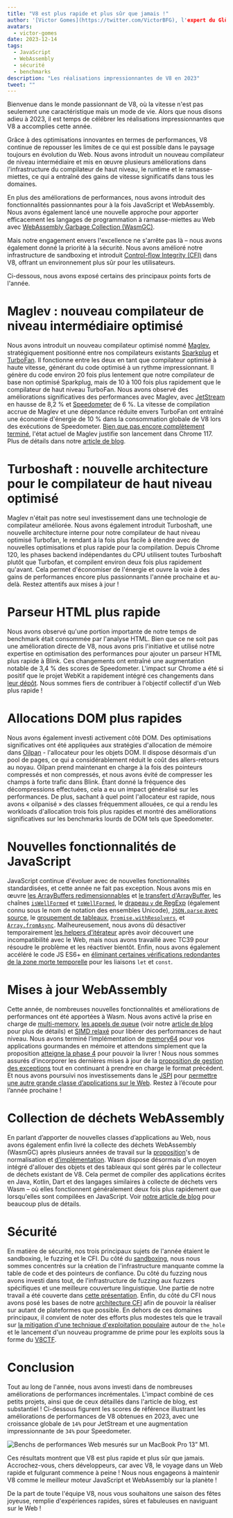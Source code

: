 ```yaml
---
title: "V8 est plus rapide et plus sûr que jamais !"
author: '[Victor Gomes](https://twitter.com/VictorBFG), l'expert du Glühwein'
avatars:
  - victor-gomes
date: 2023-12-14
tags:
  - JavaScript
  - WebAssembly
  - sécurité
  - benchmarks
description: "Les réalisations impressionnantes de V8 en 2023"
tweet: ""
---
```


Bienvenue dans le monde passionnant de V8, où la vitesse n'est pas seulement une caractéristique mais un mode de vie. Alors que nous disons adieu à 2023, il est temps de célébrer les réalisations impressionnantes que V8 a accomplies cette année.

Grâce à des optimisations innovantes en termes de performances, V8 continue de repousser les limites de ce qui est possible dans le paysage toujours en évolution du Web. Nous avons introduit un nouveau compilateur de niveau intermédiaire et mis en œuvre plusieurs améliorations dans l'infrastructure du compilateur de haut niveau, le runtime et le ramasse-miettes, ce qui a entraîné des gains de vitesse significatifs dans tous les domaines.

<!--truncate-->
En plus des améliorations de performances, nous avons introduit des fonctionnalités passionnantes pour à la fois JavaScript et WebAssembly. Nous avons également lancé une nouvelle approche pour apporter efficacement les langages de programmation à ramasse-miettes au Web avec [WebAssembly Garbage Collection (WasmGC)](https://v8.dev/blog/wasm-gc-porting).

Mais notre engagement envers l'excellence ne s'arrête pas là – nous avons également donné la priorité à la sécurité. Nous avons amélioré notre infrastructure de sandboxing et introduit [Control-flow Integrity (CFI)](https://en.wikipedia.org/wiki/Control-flow_integrity) dans V8, offrant un environnement plus sûr pour les utilisateurs.

Ci-dessous, nous avons exposé certains des principaux points forts de l'année.

# Maglev : nouveau compilateur de niveau intermédiaire optimisé

Nous avons introduit un nouveau compilateur optimisé nommé [Maglev](https://v8.dev/blog/maglev), stratégiquement positionné entre nos compilateurs existants [Sparkplug](https://v8.dev/blog/sparkplug) et [TurboFan](https://v8.dev/docs/turbofan). Il fonctionne entre les deux en tant que compilateur optimisé à haute vitesse, générant du code optimisé à un rythme impressionnant. Il génère du code environ 20 fois plus lentement que notre compilateur de base non optimisé Sparkplug, mais de 10 à 100 fois plus rapidement que le compilateur de haut niveau TurboFan. Nous avons observé des améliorations significatives des performances avec Maglev, avec [JetStream](https://browserbench.org/JetStream2.1/) en hausse de 8,2 % et [Speedometer](https://browserbench.org/Speedometer2.1/) de 6 %. La vitesse de compilation accrue de Maglev et une dépendance réduite envers TurboFan ont entraîné une économie d'énergie de 10 % dans la consommation globale de V8 lors des exécutions de Speedometer. [Bien que pas encore complètement terminé](https://en.m.wikipedia.org/wiki/Full-employment_theorem), l'état actuel de Maglev justifie son lancement dans Chrome 117. Plus de détails dans notre [article de blog](https://v8.dev/blog/maglev).

# Turboshaft : nouvelle architecture pour le compilateur de haut niveau optimisé

Maglev n'était pas notre seul investissement dans une technologie de compilateur améliorée. Nous avons également introduit Turboshaft, une nouvelle architecture interne pour notre compilateur de haut niveau optimisé Turbofan, le rendant à la fois plus facile à étendre avec de nouvelles optimisations et plus rapide pour la compilation. Depuis Chrome 120, les phases backend indépendantes du CPU utilisent toutes Turboshaft plutôt que Turbofan, et compilent environ deux fois plus rapidement qu'avant. Cela permet d'économiser de l'énergie et ouvre la voie à des gains de performances encore plus passionnants l'année prochaine et au-delà. Restez attentifs aux mises à jour !

# Parseur HTML plus rapide

Nous avons observé qu'une portion importante de notre temps de benchmark était consommée par l'analyse HTML. Bien que ce ne soit pas une amélioration directe de V8, nous avons pris l'initiative et utilisé notre expertise en optimisation des performances pour ajouter un parseur HTML plus rapide à Blink. Ces changements ont entraîné une augmentation notable de 3,4 % des scores de Speedometer. L'impact sur Chrome a été si positif que le projet WebKit a rapidement intégré ces changements dans [leur dépôt](https://github.com/WebKit/WebKit/pull/9926). Nous sommes fiers de contribuer à l'objectif collectif d'un Web plus rapide !

# Allocations DOM plus rapides

Nous avons également investi activement côté DOM. Des optimisations significatives ont été appliquées aux stratégies d'allocation de mémoire dans [Oilpan](https://chromium.googlesource.com/v8/v8/+/main/include/cppgc/README.md) - l'allocateur pour les objets DOM. Il dispose désormais d'un pool de pages, ce qui a considérablement réduit le coût des allers-retours au noyau. Oilpan prend maintenant en charge à la fois des pointeurs compressés et non compressés, et nous avons évité de compresser les champs à forte trafic dans Blink. Étant donné la fréquence des décompressions effectuées, cela a eu un impact généralisé sur les performances. De plus, sachant à quel point l'allocateur est rapide, nous avons « oilpanisé » des classes fréquemment allouées, ce qui a rendu les workloads d'allocation trois fois plus rapides et montré des améliorations significatives sur les benchmarks lourds de DOM tels que Speedometer.

# Nouvelles fonctionnalités de JavaScript

JavaScript continue d'évoluer avec de nouvelles fonctionnalités standardisées, et cette année ne fait pas exception. Nous avons mis en œuvre [les ArrayBuffers redimensionnables](https://developer.mozilla.org/en-US/docs/Web/JavaScript/Reference/Global_Objects/ArrayBuffer#resizing_arraybuffers) et [le transfert d'ArrayBuffer](https://developer.mozilla.org/en-US/docs/Web/JavaScript/Reference/Global_Objects/ArrayBuffer/transfer), les chaînes [`isWellFormed`](https://developer.mozilla.org/en-US/docs/Web/JavaScript/Reference/Global_Objects/String/isWellFormed) et [`toWellFormed`](https://developer.mozilla.org/en-US/docs/Web/JavaScript/Reference/Global_Objects/String/toWellFormed), le [drapeau `v` de RegExp](https://v8.dev/features/regexp-v-flag) (également connu sous le nom de notation des ensembles Unicode), [`JSON.parse` avec source](https://github.com/tc39/proposal-json-parse-with-source), le [groupement de tableaux](https://developer.mozilla.org/en-US/docs/Web/JavaScript/Reference/Global_Objects/Object/groupBy), [`Promise.withResolvers`](https://developer.mozilla.org/en-US/docs/Web/JavaScript/Reference/Global_Objects/Promise/withResolvers), et [`Array.fromAsync`](https://developer.mozilla.org/en-US/docs/Web/JavaScript/Reference/Global_Objects/Array/fromAsync). Malheureusement, nous avons dû désactiver temporairement [les helpers d'itérateur](https://github.com/tc39/proposal-iterator-helpers) après avoir découvert une incompatibilité avec le Web, mais nous avons travaillé avec TC39 pour résoudre le problème et les réactiver bientôt. Enfin, nous avons également accéléré le code JS ES6+ en [éliminant certaines vérifications redondantes de la zone morte temporelle](https://docs.google.com/document/d/1klT7-tQpxtYbwhssRDKfUMEgm-NS3iUeMuApuRgZnAw/edit?usp=sharing) pour les liaisons `let` et `const`.

# Mises à jour WebAssembly

Cette année, de nombreuses nouvelles fonctionnalités et améliorations de performances ont été apportées à Wasm. Nous avons activé la prise en charge de [multi-memory](https://github.com/WebAssembly/multi-memory), [les appels de queue](https://github.com/WebAssembly/tail-call) (voir notre [article de blog](https://v8.dev/blog/wasm-tail-call) pour plus de détails) et [SIMD relaxé](https://github.com/WebAssembly/relaxed-simd) pour libérer des performances de haut niveau. Nous avons terminé l’implémentation de [memory64](https://github.com/WebAssembly/memory64) pour vos applications gourmandes en mémoire et attendons simplement que la proposition [atteigne la phase 4](https://github.com/WebAssembly/memory64/issues/43) pour pouvoir la livrer ! Nous nous sommes assurés d'incorporer les dernières mises à jour de la [proposition de gestion des exceptions](https://github.com/WebAssembly/exception-handling) tout en continuant à prendre en charge le format précédent. Et nous avons poursuivi nos investissements dans le [JSPI](https://v8.dev/blog/jspi) pour [permettre une autre grande classe d’applications sur le Web](https://docs.google.com/document/d/16Us-pyte2-9DECJDfGm5tnUpfngJJOc8jbj54HMqE9Y/edit#bookmark=id.razn6wo5j2m). Restez à l’écoute pour l’année prochaine !

# Collection de déchets WebAssembly

En parlant d’apporter de nouvelles classes d’applications au Web, nous avons également enfin livré la collecte des déchets WebAssembly (WasmGC) après plusieurs années de travail sur la [proposition](https://github.com/WebAssembly/gc/blob/main/proposals/gc/MVP.md)'s de normalisation et [d’implémentation](https://bugs.chromium.org/p/v8/issues/detail?id=7748). Wasm dispose désormais d'un moyen intégré d'allouer des objets et des tableaux qui sont gérés par le collecteur de déchets existant de V8. Cela permet de compiler des applications écrites en Java, Kotlin, Dart et des langages similaires à collecte de déchets vers Wasm – où elles fonctionnent généralement deux fois plus rapidement que lorsqu'elles sont compilées en JavaScript. Voir [notre article de blog](https://v8.dev/blog/wasm-gc-porting) pour beaucoup plus de détails.

# Sécurité

En matière de sécurité, nos trois principaux sujets de l'année étaient le sandboxing, le fuzzing et le CFI. Du côté du [sandboxing](https://docs.google.com/document/d/1FM4fQmIhEqPG8uGp5o9A-mnPB5BOeScZYpkHjo0KKA8/edit?usp=sharing), nous nous sommes concentrés sur la création de l'infrastructure manquante comme la table de code et des pointeurs de confiance. Du côté du fuzzing nous avons investi dans tout, de l'infrastructure de fuzzing aux fuzzers spécifiques et une meilleure couverture linguistique. Une partie de notre travail a été couverte dans [cette présentation](https://www.youtube.com/watch?v=Yd9m7e9-pG0). Enfin, du côté du CFI nous avons posé les bases de notre [architecture CFI](https://v8.dev/blog/control-flow-integrity) afin de pouvoir la réaliser sur autant de plateformes que possible. En dehors de ces domaines principaux, il convient de noter des efforts plus modestes tels que le travail sur [la mitigation d'une technique d'exploitation populaire](https://crbug.com/1445008) autour de `the_hole` et le lancement d'un nouveau programme de prime pour les exploits sous la forme du [V8CTF](https://github.com/google/security-research/blob/master/v8ctf/rules.md).

# Conclusion

Tout au long de l'année, nous avons investi dans de nombreuses améliorations de performances incrémentales. L'impact combiné de ces petits projets, ainsi que de ceux détaillés dans l'article de blog, est substantiel ! Ci-dessous figurent les scores de référence illustrant les améliorations de performances de V8 obtenues en 2023, avec une croissance globale de `14%` pour JetStream et une augmentation impressionnante de `34%` pour Speedometer.

![Benchs de performances Web mesurés sur un MacBook Pro 13” M1.](/_img/holiday-season-2023/scores.svg)

Ces résultats montrent que V8 est plus rapide et plus sûr que jamais. Accrochez-vous, chers développeurs, car avec V8, le voyage dans un Web rapide et fulgurant commence à peine ! Nous nous engageons à maintenir V8 comme le meilleur moteur JavaScript et WebAssembly sur la planète !

De la part de toute l'équipe V8, nous vous souhaitons une saison des fêtes joyeuse, remplie d'expériences rapides, sûres et fabuleuses en naviguant sur le Web !
